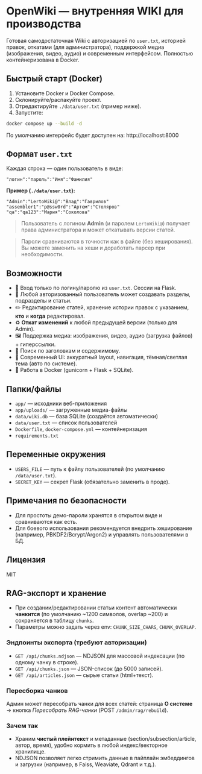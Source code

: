 # OpenWiki — внутренняя WIKI для производства

Готовая самодостаточная Wiki с авторизацией по `user.txt`, историей правок, откатами (для администратора),
поддержкой медиа (изображения, видео, аудио) и современным интерфейсом. Полностью контейнеризована в Docker.

## Быстрый старт (Docker)

1. Установите Docker и Docker Compose.
2. Склонируйте/распакуйте проект.
3. Отредактируйте `./data/user.txt` (пример ниже).
4. Запустите:

```bash
docker compose up --build -d
```

По умолчанию интерфейс будет доступен на: http://localhost:8000

## Формат `user.txt`

Каждая строка — один пользователь в виде:

```
"логин":"пароль":"Имя":"Фамилия"
```

**Пример (`./data/user.txt`):**

```
"Admin":"LertoWiki@":"Влад":"Гаврилов"
"assembler1":"p@ssw0rd":"Артем":"Столяров"
"qa":"qa123":"Мария":"Соколова"
```

> Пользователь с логином **Admin** (и паролем `LertoWiki@`) получает права администратора и может откатывать версии статей.

> Пароли сравниваются в точности как в файле (без хеширования). Вы можете заменить на хеши и доработать парсер при необходимости.

## Возможности

- 🔐 Вход только по логину/паролю из `user.txt`. Сессии на Flask.
- 👥 Любой авторизованный пользователь может создавать разделы, подразделы и статьи.
- ✏️ Редактирование статей, хранение истории правок с указанием, **кто** и **когда** редактировал.
- ♻️ **Откат изменений** к любой предыдущей версии (только для Admin).
- 🖼️ Поддержка медиа: изображения, видео, аудио (загрузка файлов) + гиперссылки.
- 🔎 Поиск по заголовкам и содержимому.
- 🧭 Современный UI: аккуратный layout, навигация, тёмная/светлая тема (авто по системе).
- 🐳 Работа в Docker (gunicorn + Flask + SQLite).

## Папки/файлы

- `app/` — исходники веб-приложения
- `app/uploads/` — загруженные медиа-файлы
- `data/wiki.db` — база SQLite (создаётся автоматически)
- `data/user.txt` — список пользователей
- `Dockerfile`, `docker-compose.yml` — контейнеризация
- `requirements.txt`

## Переменные окружения

- `USERS_FILE` — путь к файлу пользователей (по умолчанию `/data/user.txt`).
- `SECRET_KEY` — секрет Flask (обязательно заменить в проде).

## Примечания по безопасности

- Для простоты демо-пароли хранятся в открытом виде и сравниваются как есть.
- Для боевого использования рекомендуется внедрить хеширование (например, PBKDF2/Bcrypt/Argon2) и управлять пользователями в БД.

## Лицензия

MIT

## RAG-экспорт и хранение

- При создании/редактировании статьи контент автоматически **чанкится** (по умолчанию ~1200 символов, overlap ~200) и сохраняется в таблицу `chunks`.
- Параметры можно задать через env: `CHUNK_SIZE_CHARS`, `CHUNK_OVERLAP`.

### Эндпоинты экспорта (требуют авторизации)
- `GET /api/chunks.ndjson` — NDJSON для массовой индексации (по одному чанку в строке).  
- `GET /api/chunks.json` — JSON-список (до 5000 записей).  
- `GET /api/articles.json` — сырые статьи (html+текст).

### Пересборка чанков
Админ может пересобрать чанки для всех статей: страница **О системе** → кнопка *Пересобрать RAG-чанки* (POST `/admin/rag/rebuild`).

### Зачем так
- Храним **чистый плейнтекст** и метаданные (section/subsection/article, автор, время), удобно кормить в любой индекс/векторное хранилище.
- NDJSON позволяет легко стримить данные в пайплайн эмбеддингов и загрузки (например, в Faiss, Weaviate, Qdrant и т.д.).

